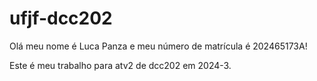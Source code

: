 # ufjf-dcc202

Olá meu nome é Luca Panza e meu número de matrícula é 202465173A!

Este é meu trabalho para atv2 de dcc202 em 2024-3.
